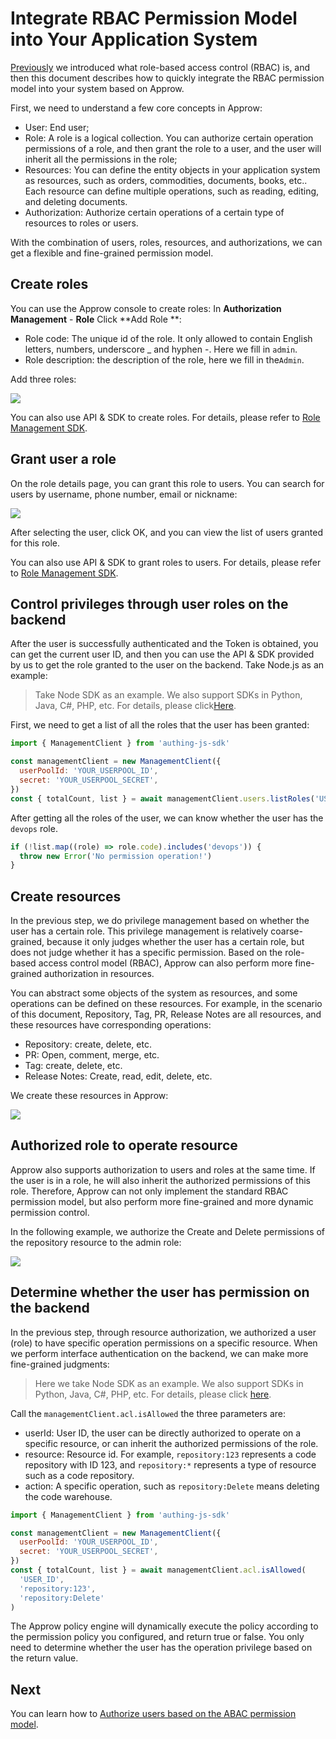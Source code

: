 # Integrate RBAC Permission Model into Your Application System

<LastUpdated/>

[Previously](./README.md) we introduced what role-based access control (RBAC) is, and then this document describes how to quickly integrate the RBAC permission model into your system based on Approw.

First, we need to understand a few core concepts in Approw:

- User: End user;
- Role: A role is a logical collection. You can authorize certain operation permissions of a role, and then grant the role to a user, and the user will inherit all the permissions in the role;
- Resources: You can define the entity objects in your application system as resources, such as orders, commodities, documents, books, etc.. Each resource can define multiple operations, such as reading, editing, and deleting documents.
- Authorization: Authorize certain operations of a certain type of resources to roles or users.

With the combination of users, roles, resources, and authorizations, we can get a flexible and fine-grained permission model.

## Create roles

You can use the Approw console to create roles: In **Authorization Management** - **Role** Click **Add Role **:

- Role code: The unique id of the role. It only allowed to contain English letters, numbers, underscore \_ and hyphen -. Here we fill in `admin`.
- Role description: the description of the role, here we fill in the`Admin`.

Add three roles:

![](~@imagesEnUs/guides/access-control/rbac-createrole.png)

You can also use API & SDK to create roles. For details, please refer to [Role Management SDK](/reference/sdk-for-node/management/RolesManagementClient.md).

## Grant user a role

On the role details page, you can grant this role to users. You can search for users by username, phone number, email or nickname:

![](~@imagesEnUs/guides/access-control/rbac-authrizeuser.png)

After selecting the user, click OK, and you can view the list of users granted for this role.

You can also use API & SDK to grant roles to users. For details, please refer to [Role Management SDK](/reference/sdk-for-node/management/RolesManagementClient.md).

## Control privileges through user roles on the backend

After the user is successfully authenticated and the Token is obtained, you can get the current user ID, and then you can use the API & SDK provided by us to get the role granted to the user on the backend. Take Node.js as an example:

> Take Node SDK as an example. We also support SDKs in Python, Java, C#, PHP, etc. For details, please click[Here](/reference/).

First, we need to get a list of all the roles that the user has been granted:

```javascript
import { ManagementClient } from 'authing-js-sdk'

const managementClient = new ManagementClient({
  userPoolId: 'YOUR_USERPOOL_ID',
  secret: 'YOUR_USERPOOL_SECRET',
})
const { totalCount, list } = await managementClient.users.listRoles('USER_ID')
```

After getting all the roles of the user, we can know whether the user has the `devops` role.

```javascript
if (!list.map((role) => role.code).includes('devops')) {
  throw new Error('No permission operation!')
}
```

## Create resources

In the previous step, we do privilege management based on whether the user has a certain role. This privilege management is relatively coarse-grained, because it only judges whether the user has a certain role, but does not judge whether it has a specific permission. Based on the role-based access control model (RBAC), Approw can also perform more fine-grained authorization in resources.

You can abstract some objects of the system as resources, and some operations can be defined on these resources. For example, in the scenario of this document, Repository, Tag, PR, Release Notes are all resources, and these resources have corresponding operations:

- Repository: create, delete, etc.
- PR: Open, comment, merge, etc.
- Tag: create, delete, etc.
- Release Notes: Create, read, edit, delete, etc.

We create these resources in Approw:

![](~@imagesEnUs/guides/access-control/rbac-createrecourse.png)

## Authorized role to operate resource

Approw also supports authorization to users and roles at the same time. If the user is in a role, he will also inherit the authorized permissions of this role. Therefore, Approw can not only implement the standard RBAC permission model, but also perform more fine-grained and more dynamic permission control.

In the following example, we authorize the Create and Delete permissions of the repository resource to the admin role:

![](~@imagesEnUs/guides/access-control/rbac-authorizerecourse.png)

## Determine whether the user has permission on the backend

In the previous step, through resource authorization, we authorized a user (role) to have specific operation permissions on a specific resource. When we perform interface authentication on the backend, we can make more fine-grained judgments:

> Here we take Node SDK as an example. We also support SDKs in Python, Java, C#, PHP, etc. For details, please click [here](/reference/).

Call the `managementClient.acl.isAllowed` the three parameters are:

- userId: User ID, the user can be directly authorized to operate on a specific resource, or can inherit the authorized permissions of the role.
- resource: Resource id. For example, `repository:123` represents a code repository with ID 123, and `repository:*` represents a type of resource such as a code repository.
- action: A specific operation, such as `repository:Delete` means deleting the code warehouse.

```javascript
import { ManagementClient } from 'authing-js-sdk'

const managementClient = new ManagementClient({
  userPoolId: 'YOUR_USERPOOL_ID',
  secret: 'YOUR_USERPOOL_SECRET',
})
const { totalCount, list } = await managementClient.acl.isAllowed(
  'USER_ID',
  'repository:123',
  'repository:Delete'
)
```

The Approw policy engine will dynamically execute the policy according to the permission policy you configured, and return true or false. You only need to determine whether the user has the operation privilege based on the return value.

## Next

You can learn how to [Authorize users based on the ABAC permission model](./abac.md).
